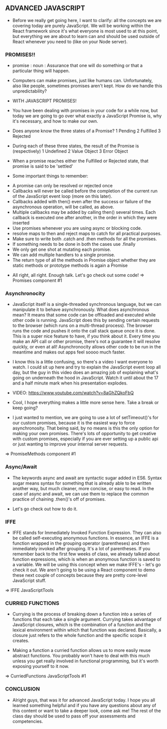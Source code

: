 ## ADVANCED JAVASCRIPT

- Before we really get going here, I want to clarify: all the concepts we are covering today are purely JavaScript. We will be working within the React framework since it's what everyone is most used to at this point, but everything we are about to learn can and should be used outside of React whenever you need to (like on your Node server).

### PROMISES!!

- promise : noun : Assurance that one will do something or that a particular thing will happen.

- Computers can make promises, just like humans can. Unfortunately, also like people, sometimes promises aren't kept. How do we handle this unpredictability?

- WITH JAVASCRIPT PROMISES!

- You have been dealing with promises in your code for a while now, but today we are going to go over what exactly a JavaScript Promise is, why it's necessary, and how to make our own.

- Does anyone know the three states of a Promise?
1 Pending
2 Fulfilled
3 Rejected

- During each of these three states, the result of the Promise is (respectively)
1 Undefined
2 Value Object
3 Error Object

- When a promise reaches either the Fulfilled or Rejected state, that promise is said to be 'settled'

- Some important things to remember:
* A promise can only be resolved or rejected once
* Callbacks will never be called before the completion of the current run of the JavaScript event loop (more on this later).
* Callbacks added with then() even after the success or failure of the asynchronous operation, will be called, as above.
* Multiple callbacks may be added by calling then() several times. Each callback is executed one after another, in the order in which they were inserted
* Use promises whenever you are using async or blocking code.
* resolve maps to then and reject maps to catch for all practical purposes.
* Make sure to write both .catch and .then methods for all the promises.
* If something needs to be done in both the cases use .finally
* We only get one shot at mutating each promise.
* We can add multiple handlers to a single promise.
* The return type of all the methods in Promise object whether they are static methods or prototype methods is again a Promise

- All right, all right. Enough talk. Let's go check out some code!
=> Promises component #1

### Asynchronocity

- JavaScript itself is a single-threaded synchronous language, but we can manipulate it to behave asynchronously. What does asynchronous mean? It means that some code can be offloaded and executed while other code is running. JavaScript does this by sending certain requests to the browser (which runs on a multi-thread process). The browser runs the code and pushes it onto the call stack queue once it is done. This is a super nice feature to have, if you think about it. Every time you make an API call or other promise, there's not a guarantee it will resolve quickly, or even at all! Asynchronocity allows other code to be run in the meantime and makes out apps feel soooo much faster.

- I know this is a little confusing, so there's a video I want everyone to watch. I could sit up here and try to explain the JavaScript event loop all day, but the guy in this video does an amazing job of explaining what's going on underneath the hood in JavaScript. Watch it until about the 17 and a half minute mark when his presentation explodes.

- VIDEO: https://www.youtube.com/watch?v=8aGhZQkoFbQ

- Cool, I hope everything makes a little more sense here. Take a break or keep going?

- I just wanted to mention, we are going to use a lot of setTimeout()'s for our custom promises, because it is the easiest way to force asynchronosity. That being said, by no means is this the only option for making your own promises. There's lots of opportunity to get creative with custom promises, especially if you are ever setting up a public api or just wanting to improve your internal server requests.

=> PromiseMethods component #1

### Async/Await

- The keywords async and await are syntactic sugar added in ES6. Syntax sugar means syntax for something that is already able to be written another way, but much cleaner, more concise, or easy to read. In the case of async and await, we can use them to replace the common practice of chaining .then()'s off of promises.

- Let's go check out how to do it.

### IFFE

- IFFE stands for Immediately Invoked Function Expression. They can also be called self-executing anonymous functions. In essence, an IFFE is a function wrapped in the grouping operator (parentheses) and then immediately invoked after grouping. It's a lot of parentheses. If you remember back to the first few weeks of class, we already talked about function expressions, which is when an anonymous function is saved to a variable. We will be using this concept when we make IFFE's - let's go check it out. We aren't going to be using a React component to demo these next couple of concepts because they are pretty core-level JavaScript stuff.

=> IFFE JavaScriptTools

### CURRIED FUNCTIONS

- Currying is the process of breaking down a function into a series of functions that each take a single argument. Currying takes advantage of JavaScript closures, which is the combination of a function and the lexical environment within which that function was declared. Basically, a closure just refers to the whole function and the specific scope it creates.

- Making a function a curried function allows us to more easily reuse abstract functions. You probably won't have to deal with this much unless you get really involved in functional programming, but it's worth exposing yourself to it now.

=> CurriedFunctions JavaScriptTools #1

### CONCLUSION

- Alright guys, that was it for advanced JavaScript today. I hope you all learned something helpful and if you have any questions about any of this content or want to take a deeper look, come ask me! The rest of the class day should be used to pass off your assessments and competencies.